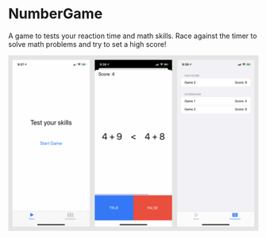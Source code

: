 # NumberGame
A game to tests your reaction time and math skills. Race against the timer to solve math problems and try to set a high score!


<img src="Screenshots/Screenshots.png" width="650">
